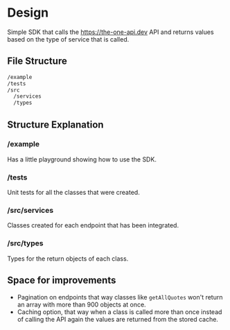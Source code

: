 # Design

Simple SDK that calls the <https://the-one-api.dev> API and returns values based on the type of service that is called.

## File Structure

```sh
/example
/tests
/src
  /services
  /types
```

## Structure Explanation

### /example

Has a little playground showing how to use the SDK.

### /tests

Unit tests for all the classes that were created.

### /src/services

Classes created for each endpoint that has been integrated.

### /src/types

Types for the return objects of each class.

## Space for improvements

- Pagination on endpoints that way classes like `getAllQuotes` won't return an array with more than 900 objects at once.
- Caching option, that way when a class is called more than once instead of calling the API again the values are returned from the stored cache.
